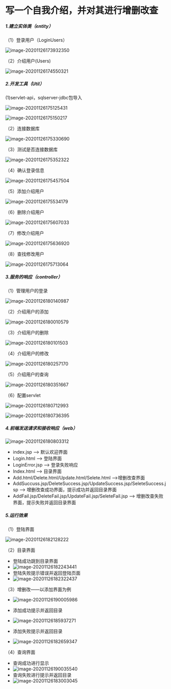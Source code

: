 # 写一个自我介绍，并对其进行增删改查

##### 1.建立实体类（entity）

（1）登录用户（LoginUsers）

![image-20201126173932350](https://github.com/NeusoftWADA/JavaWeb_Self-introduction_WangBowen/blob/main/web/pictures/image-20201126173932350.png)

（2）介绍用户(Users)

![image-20201126174550321](https://github.com/NeusoftWADA/JavaWeb_Self-introduction_WangBowen/blob/main/web/pictures/image-20201126174550321.png)

##### 2.开发工具（Util）

(1)servlet-api，sqlserver-jdbc包导入

![image-20201126175125431](https://github.com/NeusoftWADA/JavaWeb_Self-introduction_WangBowen/blob/main/web/pictures/image-20201126175125431.png)

![image-20201126175150217](https://github.com/NeusoftWADA/JavaWeb_Self-introduction_WangBowen/blob/main/web/pictures/image-20201126175150217.png)

（2）连接数据库

![image-20201126175330690](https://github.com/NeusoftWADA/JavaWeb_Self-introduction_WangBowen/blob/main/web/pictures/image-20201126175330690.png)

（3）测试是否连接数据库

![image-20201126175352322](https://github.com/NeusoftWADA/JavaWeb_Self-introduction_WangBowen/blob/main/web/pictures/image-20201126175352322.png)

（4）确认登录信息

![image-20201126175457504](https://github.com/NeusoftWADA/JavaWeb_Self-introduction_WangBowen/blob/main/web/pictures/image-20201126175457504.png)

（5）添加介绍用户

![image-20201126175534179](https://github.com/NeusoftWADA/JavaWeb_Self-introduction_WangBowen/blob/main/web/pictures/image-20201126175534179.png)

（6）删除介绍用户

![image-20201126175607033](https://github.com/NeusoftWADA/JavaWeb_Self-introduction_WangBowen/blob/main/web/pictures/image-20201126175607033.png)

（7）修改介绍用户

![image-20201126175636920](https://github.com/NeusoftWADA/JavaWeb_Self-introduction_WangBowen/blob/main/web/pictures/image-20201126175636920.png)

（8）查找修改用户

![image-20201126175713064](https://github.com/NeusoftWADA/JavaWeb_Self-introduction_WangBowen/blob/main/web/pictures/image-20201126175713064.png)

##### 3.服务的响应（controller）

（1）管理用户的登录

![image-20201126180140987](https://github.com/NeusoftWADA/JavaWeb_Self-introduction_WangBowen/blob/main/web/pictures/image-20201126180140987.png)

（2）介绍用户的添加

![image-20201126180010579](https://github.com/NeusoftWADA/JavaWeb_Self-introduction_WangBowen/blob/main/web/pictures/image-20201126180010579.png)

（3）介绍用户的删除

![image-20201126180101503](https://github.com/NeusoftWADA/JavaWeb_Self-introduction_WangBowen/blob/main/web/pictures/image-20201126180101503.png)

（4）介绍用户的修改

![image-20201126180257170](https://github.com/NeusoftWADA/JavaWeb_Self-introduction_WangBowen/blob/main/web/pictures/image-20201126180257170.png)

（5）介绍用户的查询

![image-20201126180351667](https://github.com/NeusoftWADA/JavaWeb_Self-introduction_WangBowen/blob/main/web/pictures/image-20201126180351667.png)

（6）配置servlet

![image-20201126180712993](https://github.com/NeusoftWADA/JavaWeb_Self-introduction_WangBowen/blob/main/web/pictures/image-20201126180712993.png)

![image-20201126180736395](https://github.com/NeusoftWADA/JavaWeb_Self-introduction_WangBowen/blob/main/web/pictures/image-20201126180736395.png)

##### 4.前端发送请求和接收响应（web）

![image-20201126180803312](https://github.com/NeusoftWADA/JavaWeb_Self-introduction_WangBowen/blob/main/web/pictures/image-20201126180803312.png)

<center><!--文件如上（源码在/web文件夹下）--></center>

- index.jsp	——>	默认欢迎界面
- Login.html	——>	登陆界面
- LoginError.jsp	——>	登录失败响应
- Index.html	——>	目录界面
- Add.html/Delete.html/Update.html/Selete.html	——>增删改查界面
- AddSuccuss.jsp/DeleteSuccess.jsp/UpdateSuccess.jsp/SeleteSuccess.jsp	——>	增删改查成功界面，提示成功并返回目录界面
- AddFail.jsp/DeleteFail.jsp/UpdateFail.jsp/SeleteFail.jsp	——>	增删改查失败界面，提示失败并返回目录界面

##### 5.运行效果

（1）登陆界面

![image-20201126182128222](https://github.com/NeusoftWADA/JavaWeb_Self-introduction_WangBowen/blob/main/web/pictures/image-20201126182128222.png)

（2）目录界面

- 登陆成功跳到目录界面
- ![image-20201126182243441](https://github.com/NeusoftWADA/JavaWeb_Self-introduction_WangBowen/blob/main/web/pictures/image-20201126182243441.png)
- 登陆失败提示错误并返回登陆页面
- ![image-20201126182322437](https://github.com/NeusoftWADA/JavaWeb_Self-introduction_WangBowen/blob/main/web/pictures/image-20201126182322437.png)

（3）增删改——以添加界面为例

- ![image-20201126190005986](https://github.com/NeusoftWADA/JavaWeb_Self-introduction_WangBowen/blob/main/web/pictures/image-20201126190005986.png)

- 添加成功提示并返回目录
- ![image-20201126185937271](https://github.com/NeusoftWADA/JavaWeb_Self-introduction_WangBowen/blob/main/web/pictures/image-20201126185937271.png)

- 添加失败提示并返回目录
- ![image-20201126182659347](https://github.com/NeusoftWADA/JavaWeb_Self-introduction_WangBowen/blob/main/web/pictures/image-20201126182659347.png)

（4）查询界面

- 查询成功进行显示
- ![image-20201126190035540](https://github.com/NeusoftWADA/JavaWeb_Self-introduction_WangBowen/blob/main/web/pictures/image-20201126190035540.png)
- 查询失败进行提示并返回目录
- ![image-20201126183003045](https://github.com/NeusoftWADA/JavaWeb_Self-introduction_WangBowen/blob/main/web/pictures/image-20201126183003045.png)